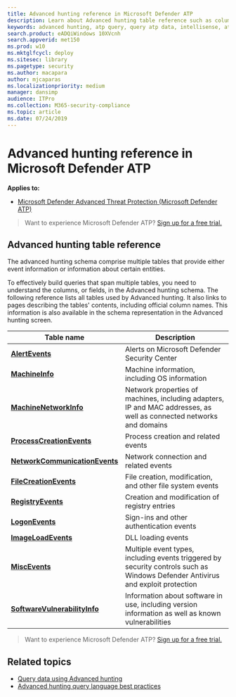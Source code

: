 ```yaml
---
title: Advanced hunting reference in Microsoft Defender ATP
description: Learn about Advanced hunting table reference such as column name, data type, and description
keywords: advanced hunting, atp query, query atp data, intellisense, atp telemetry, events, events telemetry, azure log analytics, column name, data type, description
search.product: eADQiWindows 10XVcnh
search.appverid: met150
ms.prod: w10
ms.mktglfcycl: deploy
ms.sitesec: library
ms.pagetype: security
ms.author: macapara
author: mjcaparas
ms.localizationpriority: medium
manager: dansimp
audience: ITPro
ms.collection: M365-security-compliance 
ms.topic: article
ms.date: 07/24/2019
---
```


# Advanced hunting reference in Microsoft Defender ATP

**Applies to:**

- [Microsoft Defender Advanced Threat Protection (Microsoft Defender ATP)](https://go.microsoft.com/fwlink/p/?linkid=2069559)

>Want to experience Microsoft Defender ATP? [Sign up for a free trial.](https://www.microsoft.com/en-us/WindowsForBusiness/windows-atp?ocid=docs-wdatp-advancedhuntingref-abovefoldlink)

## Advanced hunting table reference

The advanced hunting schema comprise multiple tables that provide either event information or information about certain entities.

To effectively build queries that span multiple tables, you need to understand the columns, or fields, in the Advanced hunting schema. The following reference lists all tables used by Advanced hunting. It also links to pages describing the tables' contents, including official column names. This information is also available in the schema representation in the Advanced hunting screen.

| Table name | Description |
|------------|-------------|
| **[AlertEvents]()** | Alerts on Microsoft Defender Security Center |
| **[MachineInfo]()** | Machine information, including OS information |
| **[MachineNetworkInfo]()** | Network properties of machines, including adapters, IP and MAC addresses, as well as connected networks and domains |
| **[ProcessCreationEvents]()** | Process creation and related events |
| **[NetworkCommunicationEvents]()** | Network connection and related events |
| **[FileCreationEvents]()** | File creation, modification, and other file system events |
| **[RegistryEvents]()** | Creation and modification of registry entries |
| **[LogonEvents]()** | Sign-ins and other authentication events |
| **[ImageLoadEvents]()** | DLL loading events |
| **[MiscEvents]()** | Multiple event types, including events triggered by security controls such as Windows Defender Antivirus and exploit protection |
| **[SoftwareVulnerabilityInfo]()** | Information about software in use, including version information as well as known vulnerabilities |

>Want to experience Microsoft Defender ATP? [Sign up for a free trial.](https://www.microsoft.com/en-us/WindowsForBusiness/windows-atp?ocid=docs-wdatp-advancedhuntingref-belowfoldlink)

## Related topics
- [Query data using Advanced hunting](advanced-hunting.md)
- [Advanced hunting query language best practices](advanced-hunting-best-practices.md)